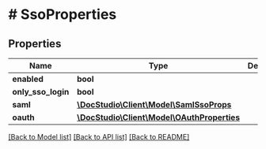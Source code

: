 # # SsoProperties

## Properties

Name | Type | Description | Notes
------------ | ------------- | ------------- | -------------
**enabled** | **bool** |  | [optional]
**only_sso_login** | **bool** |  | [optional]
**saml** | [**\DocStudio\Client\Model\SamlSsoProps**](SamlSsoProps.md) |  | [optional]
**oauth** | [**\DocStudio\Client\Model\OAuthProperties**](OAuthProperties.md) |  | [optional]

[[Back to Model list]](../../README.md#models) [[Back to API list]](../../README.md#endpoints) [[Back to README]](../../README.md)
